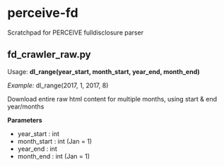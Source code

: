 # perceive-fd
Scratchpad for PERCEIVE fulldisclosure parser

## fd_crawler_raw.py
Usage: 
**dl_range(year_start, month_start, year_end, month_end)**

_Example:_ dl_range(2017, 1, 2017, 8)

Download entire raw html content for multiple months, using start & end year/months

**Parameters**
* year_start : int
* month_start : int (Jan = 1)
* year_end : int
* month_end : int (Jan = 1)


